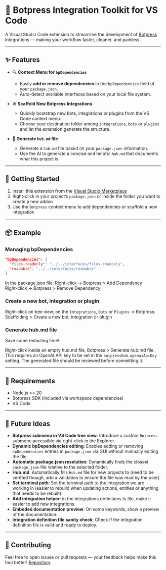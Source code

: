 # 🧩 Botpress Integration Toolkit for VS Code

A Visual Studio Code extension to streamline the development of [Botpress](https://botpress.com) integrations — making your workflow faster, cleaner, and painless.

---

## ✨ Features

- 🔍 **Context Menu for `bpDependencies`**

  - Easily **add or remove dependencies** in the `bpDependencies` field of your `package.json`.
  - Auto-detect available interfaces based on your local file system.

- ⚙️ **Scaffold New Botpress Integrations**

  - Quickly bootstrap new bots, integrations or plugins from the VS Code context menu.
  - Choose your destination folder among `integrations`, `bots` or `plugins` and let the extension generate the structure.

- 📃 **Generate `hub.md` file**

  - Generate a `hub.md` file based on your `package.json` information.
  - Use the AI to generate a concise and helpful `hub.md` that documents what this project is.

---

## 🚀 Getting Started

1. Install this extension from the [Visual Studio Marketplace](https://marketplace.visualstudio.com/items?itemName=ackermannQ.botpress-tools)
2. Right-click in your project’s `package.json` or inside the folder you want to create a new addon
3. Use the `Botpress` context menu to add dependencies or scaffold a new integration

---

## 📦 Example

### Managing bpDependencies

```json
"bpDependencies": {
  "files-readonly": "../../interfaces/files-readonly",
  "readable": "../../interfaces/readable"
}
```

In the package.json file:
Right-click → Botpress > Add Dependency  
Right-click → Botpress > Remove Dependency

### Create a new bot, integration or plugin

Right-click on tree view, on the `Integrations`, `Bots` or `Plugins` → Botpress: Scaffolding > Create a new bot, integration or plugin

### Generate hub.md file

Save some redacting time!

Right-click inside an empty hud.md file, Botpress > Generate hub.md file.  
This requires an OpenAI API key to be set in the `botpressHub.openaiApiKey` setting.
The generated file should be reviewed before committing it.

---

## 🔧 Requirements

- Node.js >= 20
- Botpress SDK (included via workspace dependencies)
- VS Code

---

## 🧪 Future Ideas

- **Botpress submenu in VS Code tree view**: Introduce a custom `Botpress` submenu accessible via right-click in the Explorer.
- **Dynamic bpDependencies editing**: Enables adding or removing `bpDependencies` entries in `package.json` via GUI without manually editing the file.
- **Automatic package.json resolution**: Dynamically finds the closest `package.json` file relative to the selected folder.
- **Hub.md**: Automatically fills `Hub.md` file for new projects to (need to be verified though, add a validation to ensure the file was read by the user).
- **Set terminal path**: Set the terminal path to the integration we are working in (easier to rebuild when updating actions, entities or anything that needs to be rebuilt).
- **Add integration helper**: in the integrations.definitions.ts file, make it easier to add new integrations.
- **Embeded documentation preview**: On some keywords, show a preview of the documentation.
- **Integration definition file sanity check**: Check if the integration definition file is valid and ready to deploy.

---

## 💙 Contributing

Feel free to open issues or pull requests — your feedback helps make this tool better!
[Repository](https://github.com/ackermannQ/vscode-botpress-bpdependencies)
